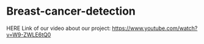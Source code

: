 # Breast-cancer-detection
HERE Link of our video about our project: https://www.youtube.com/watch?v=W9-ZWLE6tQ0
